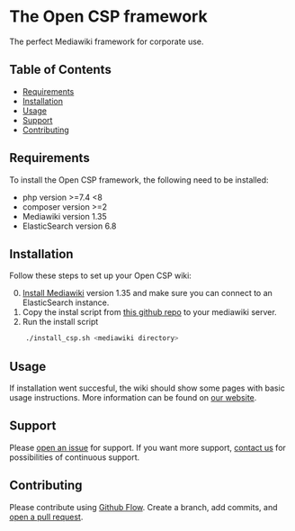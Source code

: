 # The Open CSP framework

The perfect Mediawiki framework for corporate use.

## Table of Contents

- [Requirements](#requirements)
- [Installation](#installation)
- [Usage](#usage)
- [Support](#support)
- [Contributing](#contributing)

## Requirements

To install the Open CSP framework, the following need to be installed:
- php version >=7.4 <8
- composer version >=2
- Mediawiki version 1.35
- ElasticSearch version 6.8

## Installation

Follow these steps to set up your Open CSP wiki:

0. [Install Mediawiki](https://www.mediawiki.org/wiki/Manual:Installing_MediaWiki) version 1.35 and make sure you can connect to an ElasticSearch instance.
1. Copy the instal script from [this github repo](https://raw.githubusercontent.com/Open-CSP/open-csp/development/.github/install_open_csp.sh) to your mediawiki server.
2. Run the install script
```sh
    ./install_csp.sh <mediawiki directory>
```

## Usage

If installation went succesful, the wiki should show some pages with basic usage instructions. More information can be found on [our website](https://open-csp.org).

## Support

Please [open an issue](https://github.com/Open-CSP/open-csp/issues/new) for support.
If you want more support, [contact us](https://wikibase-solutions.com/contact) for possibilities of continuous support.

## Contributing

Please contribute using [Github Flow](https://guides.github.com/introduction/flow/). Create a branch, add commits, and [open a pull request](https://github.com/Open-CSP/open-csp/compare/).
